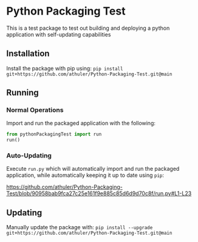 # Python Packaging Test

This is a test package to test out building and deploying a python application with self-updating capabilities

## Installation

Install the package with pip using:
`pip install git+https://github.com/athuler/Python-Packaging-Test.git@main`

## Running

### Normal Operations

Import and run the packaged application with the following:
```python
from pythonPackagingTest import run
run()
```

### Auto-Updating

Execute `run.py` which will automatically import and run the packaged application, while automatically keeping it up to date using `pip`:

https://github.com/athuler/Python-Packaging-Test/blob/90958bab9fca27c25e161f9e885c85d6d9d70c8f/run.py#L1-L23


## Updating

Manually update the package with:
`pip install --upgrade git+https://github.com/athuler/Python-Packaging-Test.git@main`
